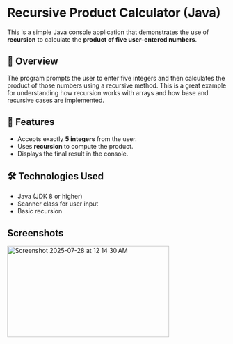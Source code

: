 # Recursive Product Calculator (Java)

This is a simple Java console application that demonstrates the use of **recursion** to calculate the **product of five user-entered numbers**.

## 🧠 Overview

The program prompts the user to enter five integers and then calculates the product of those numbers using a recursive method. This is a great example for understanding how recursion works with arrays and how base and recursive cases are implemented.

## 📂 Features

- Accepts exactly **5 integers** from the user.
- Uses **recursion** to compute the product.
- Displays the final result in the console.

## 🛠️ Technologies Used

- Java (JDK 8 or higher)
- Scanner class for user input
- Basic recursion

## Screenshots
<img width="372" height="210" alt="Screenshot 2025-07-28 at 12 14 30 AM" src="https://github.com/user-attachments/assets/72885c55-ca0e-4c09-a14a-63e84f97cfed" />
